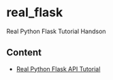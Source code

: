 # real_flask
Real Python Flask Tutorial Handson

## Content

- [Real Python Flask API Tutorial](https://realpython.com/flask-connexion-rest-api/)


